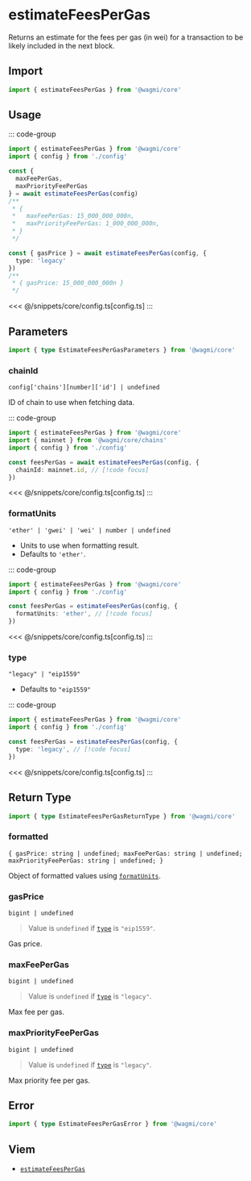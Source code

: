 <script setup>
const packageName = '@wagmi/core'
const actionName = 'estimateFeesPerGas'
const typeName = 'EstimateFeesPerGas'
</script>

# estimateFeesPerGas

Returns an estimate for the fees per gas (in wei) for a transaction to be likely included in the next block.

## Import

```ts
import { estimateFeesPerGas } from '@wagmi/core'
```

## Usage

::: code-group
```ts [index.ts]
import { estimateFeesPerGas } from '@wagmi/core'
import { config } from './config'

const {
  maxFeePerGas,
  maxPriorityFeePerGas
} = await estimateFeesPerGas(config)
/**
 * {
 *   maxFeePerGas: 15_000_000_000n,
 *   maxPriorityFeePerGas: 1_000_000_000n,
 * }
 */

const { gasPrice } = await estimateFeesPerGas(config, {
  type: 'legacy'
})
/** 
 * { gasPrice: 15_000_000_000n } 
 */
```
<<< @/snippets/core/config.ts[config.ts]
:::

## Parameters

```ts
import { type EstimateFeesPerGasParameters } from '@wagmi/core'
```

### chainId

`config['chains'][number]['id'] | undefined`

ID of chain to use when fetching data.

::: code-group
```ts [index.ts]
import { estimateFeesPerGas } from '@wagmi/core'
import { mainnet } from '@wagmi/core/chains'
import { config } from './config'

const feesPerGas = await estimateFeesPerGas(config, {
  chainId: mainnet.id, // [!code focus]
})
```
<<< @/snippets/core/config.ts[config.ts]
:::

### formatUnits

`'ether' | 'gwei' | 'wei' | number | undefined`

- Units to use when formatting result.
- Defaults to `'ether'`.

::: code-group
```ts [index.ts]
import { estimateFeesPerGas } from '@wagmi/core'
import { config } from './config'

const feesPerGas = estimateFeesPerGas(config, {
  formatUnits: 'ether', // [!code focus]
})
```
<<< @/snippets/core/config.ts[config.ts]
:::

### type

`"legacy" | "eip1559"`

- Defaults to `"eip1559"`

::: code-group
```ts [index.ts]
import { estimateFeesPerGas } from '@wagmi/core'
import { config } from './config'

const feesPerGas = estimateFeesPerGas(config, {
  type: 'legacy', // [!code focus]
})
```
<<< @/snippets/core/config.ts[config.ts]
:::

## Return Type

```ts
import { type EstimateFeesPerGasReturnType } from '@wagmi/core'
```

### formatted

`{ gasPrice: string | undefined; maxFeePerGas: string | undefined; maxPriorityFeePerGas: string | undefined; }`

Object of formatted values using [`formatUnits`](#formatunits).

### gasPrice

`bigint | undefined`

> Value is `undefined` if [`type`](#type) is `"eip1559"`.

Gas price.

### maxFeePerGas

`bigint | undefined`

> Value is `undefined` if [`type`](#type) is `"legacy"`.

Max fee per gas.

### maxPriorityFeePerGas

`bigint | undefined`

> Value is `undefined` if [`type`](#type) is `"legacy"`.

Max priority fee per gas.

## Error

```ts
import { type EstimateFeesPerGasError } from '@wagmi/core'
```

<!--@include: @shared/query-imports.md-->

## Viem

- [`estimateFeesPerGas`](https://viem.sh/docs/actions/public/estimateFeesPerGas.html)
